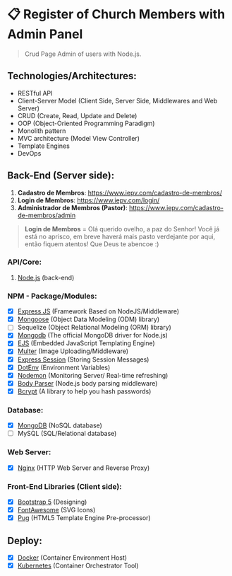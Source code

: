 # 📋 Register of Church Members with Admin Panel 
> Crud Page Admin of users with Node.js.

## Technologies/Architectures:
- RESTful API
- Client-Server Model (Client Side, Server Side, Middlewares and Web Server)
- CRUD (Create, Read, Update and Delete)
- OOP (Object-Oriented Programming Paradigm)
- Monolith pattern
- MVC architecture (Model View Controller)
- Template Engines
- DevOps

## Back-End (Server side):
1. **Cadastro de Membros**: https://www.iepv.com/cadastro-de-membros/
2. **Login de Membros**: https://www.iepv.com/login/
3. **Administrador de Membros (Pastor)**: https://www.iepv.com/cadastro-de-membros/admin

> **Login de Membros** = Olá querido ovelho, a paz do Senhor! Você já está no aprisco, em breve haverá mais pasto verdejante por aqui, então fiquem atentos! Que Deus te abencoe :)
### API/Core:
1. <a href="https://nodejs.org/">Node.js</a> (back-end)

### NPM - Package/Modules:
- [x] <a href="https://www.npmjs.com/package/express">Express JS</a> (Framework Based on NodeJS/Middleware)
- [x] <a href="https://www.npmjs.com/package/mongoose">Mongoose</a> (Object Data Modeling (ODM) library)
- [ ] Sequelize (Object Relational Modeling (ORM) library)
- [x] <a href="https://www.npmjs.com/package/mongodb">Mongodb</a> (The official MongoDB driver for Node.js) 
- [x] <a href="https://www.npmjs.com/package/ejs">EJS</a> (Embedded JavaScript Templating Engine)
- [x] <a href="https://www.npmjs.com/package/multer">Multer</a> (Image Uploading/Middleware)
- [x] <a href="https://www.npmjs.com/package/express-session">Express Session</a> (Storing Session Messages)
- [x] <a href="https://www.npmjs.com/package/dotenv">DotEnv</a> (Environment Variables)
- [x] <a href="https://www.npmjs.com/package/nodemon">Nodemon</a> (Monitoring Server/ Real-time refreshing)
- [x] <a href="https://www.npmjs.com/package/body-parser">Body Parser</a> (Node.js body parsing middleware)
- [x] <a href="https://www.npmjs.com/package/bcrypt">Bcrypt</a> (A library to help you hash passwords)

### Database:
- [x] <a href="https://www.mongodb.com/">MongoDB</a> (NoSQL database)
- [ ] MySQL (SQL/Relational database)

### Web Server:
- [x] <a href="https://www.nginx.com/">Nginx</a> (HTTP Web Server and Reverse Proxy)

### Front-End Libraries (Client side):
- [x] <a href="https://getbootstrap.com/">Bootstrap 5</a> (Designing)
- [x] <a href="https://fontawesome.com/">FontAwesome</a> (SVG Icons)
- [x] <a href="https://pugjs.org/api/getting-started.html">Pug</a> (HTML5 Template Engine Pre-processor)

## Deploy:
- [x] <a href="https://www.docker.com/">Docker</a> (Container Environment Host)
- [x] <a href="https://kubernetes.io/pt-br/">Kubernetes</a> (Container Orchestrator Tool)
